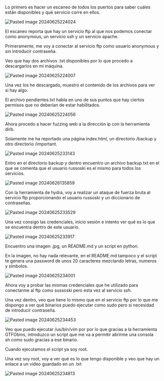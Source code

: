 Lo primero es hacer un escaneo de todos los puertos para saber cuáles están disponibles y qué servicio corre en ellos.

![Pasted image 20240625224024](https://github.com/user-attachments/assets/c03390a3-e02a-44c0-8e8e-82a2616460e3)

El escaneo reporta que hay un servicio ftp al que nos podemos conectar como anonymous, un servicio ssh y un servicio apache.

Primeramente, me voy a conectar al servicio ftp como usuario anonymous y sin introducir contraseña.

Veo que hay dos archivos .txt disponibles por lo que procedo a descargarlos en mi máquina.

![Pasted image 20240625224007](https://github.com/user-attachments/assets/78f3a607-8f4d-4430-adb8-ab2ca8775b2e)

Una vez los he descargado, muestro el contenido de los archivos para ver si hay algo.

El archivo pendientes.txt habla en uno de sus puntos que hay ciertos permisos que no deberían de estar habilitados.

![Pasted image 20240625224056](https://github.com/user-attachments/assets/bb3dccf9-fc79-4329-960f-474ad8bace3a)

Ahora procedo a hacer fuzzing web a la dirección ip con la herramienta dirb.

Solamente me ha reportado una página index.html, un directorio /backup y otro directorio /important.

![Pasted image 20240625233143](https://github.com/user-attachments/assets/a41f5099-51d1-4651-9956-41739084d575)

Entro en el directorio backup y dentro encuentro un archivo backup.txt en el que se comenta que el usuario russoski es el mismo para todos los servicios.

![Pasted image 20240626135859](https://github.com/user-attachments/assets/e3d9baaa-3aca-4f1e-8dc2-6406dc4d4ce1)

Con la herramienta de hydra, voy a realizar un ataque de fuerza bruta al servicio ftp proporcionando el usuario russoski y un diccionario de contraseñas.

![Pasted image 20240625233529](https://github.com/user-attachments/assets/210ce111-5155-4201-a364-140f30eaeac8)

Una vez consigo las credenciales, inicio sesión e intento ver qué es lo que se encuentra dentro de este usuario.

![Pasted image 20240625233917](https://github.com/user-attachments/assets/9451dbbc-ae2f-4280-83d9-deb94868ffd1)

Encuentro una imagen .jpg, un README.md y un script en python.

En la imagen, no hay nada relevante, en el README.md tampoco y el script te genera una password de unos 20 caracteres mezclando letras, numeros y símbolos.

![Pasted image 20240625234001](https://github.com/user-attachments/assets/f800f5e9-d64d-44bf-a9f0-6cc553487722)

Ahora voy a probar las mismas credenciales que he utilizado para conectarme al ftp como sussoski pero esta vez al servicio ssh.

Una vez dentro, veo que tiene lo mismo que en el servicio ftp por lo que me dispongo a ver qué binarios puedo ejecutar como sudo pero si necesidad de introducir contraseña.

![Pasted image 20240625234453](https://github.com/user-attachments/assets/00a2078e-9012-497e-a147-122204a4a0e6)

Veo que puedo ejecutar /us/bin/vim por por lo que gracias a la herramienta GTFObins, introduzco un script que me va a permitir abrirme una consola sh como sudo gracias a ese binario.

Cuando ejecutamos el script ya soy root.

Una vez soy root, voy a ver qué es lo que tengo disponible y veo que hay un enlace a un video guardado en un .txt

![Pasted image 20240625234813](https://github.com/user-attachments/assets/3633682e-1f36-45c7-86fb-1b5bbca73480)
